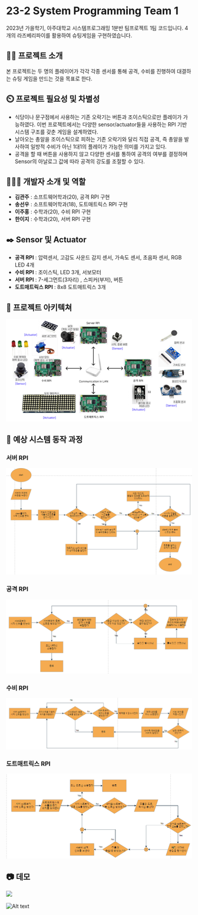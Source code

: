 # 23-2 System Programming Team 1
2023년 가을학기, 아주대학교 시스템프로그래밍 1분반 팀프로젝트 1팀 코드입니다. 4개의 라즈베리파이를 활용하여 슈팅게임을 구현하였습니다.

## 👨‍🏫 프로젝트 소개
본 프로젝트는 두 명의 플레이어가 각각 각종 센서를 통해 공격, 수비를 진행하여 대결하는 슈팅 게임을 만드는 것을 목표로 한다. 

## ⏲️ 프로젝트 필요성 및 차별성
  - 식당이나 문구점에서 사용하는 기존 오락기는 버튼과 조이스틱으로만 플레이가 가능하였다. 이번 프로젝트에서는 다양한 sensor/actuator들을 사용하는 RPI 기반 시스템 구조를 갖춘 게임을 설계하였다.
  - 날아오는 총알을 조이스틱으로 피하는 기존 오락기와 달리 직접 공격, 즉 총알을 발사하여 일방적 수비가 아닌 1대1의 플레이가 가능한 의미를 가지고 있다.
  - 공격을 할 때 버튼을 사용하지 않고 다양한 센서를 통하여 공격의 여부를 결정하며 Sensor의 아날로그 값에 따라 공격의 강도를 조절할 수 있다.


## 🧑‍🤝‍🧑 개발자 소개 및 역할
- **김관주** : 소프트웨어학과(20), 공격 RPI 구현
- **송선우** : 소프트웨어학과(18), 도트매트릭스 RPI 구현
- **이주홍** : 수학과(20), 수비 RPI 구현
- **한이지** : 수학과(20), 서버 RPI 구현
 

## ✒️ Sensor 및 Actuator
- **공격 RPI** : 압력센서, 고감도 사운드 감지 센서, 가속도 센서, 초음파 센서, RGB LED 4개
- **수비 RPI** : 조이스틱, LED 3개, 서보모터
- **서버 RPI** : 7-세그먼트(3자리) , 스피커(부저), 버튼
- **도트매트릭스 RPI** : 8x8 도트매트릭스 3개

## 📝 프로젝트 아키텍쳐

![Alt text](picture/architecture.png)
## 📌 예상 시스템 동작 과정

### 서버 RPI
![Alt text](picture/server.png)

### 공격 RPI
![Alt text](picture/attack.png)

### 수비 RPI
![Alt text](picture/defence.png)

### 도트매트릭스 RPI

![Alt text](picture/dot.png)

## 📷 데모

![](picture/closeDemo.gif)

![Alt text](picture/Demo.gif)